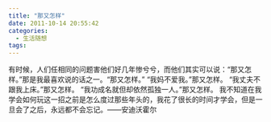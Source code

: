 ```yaml
---
title: "那又怎样"
date: 2011-10-14 20:55:42
categories:
  - 生活随想
tags:
---
```


有时候，人们任相同的问题害他们好几年惨兮兮，而他们其实可以说：“那又怎样。”那是我最喜欢说的话之一。“那又怎样。” “我妈不爱我。”那又怎样。 “我丈夫不跟我上床。”那又怎样。 “我功成名就但却依然孤独一人。”那又怎样。 我不知道在我学会如何玩这一招之前是怎么度过那些年头的，我花了很长的时间才学会，但是一旦会了之后，永远都不会忘记。——安迪沃霍尔